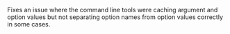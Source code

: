 Fixes an issue where the command line tools were caching argument and option values but not separating option names from option values correctly in some cases.
